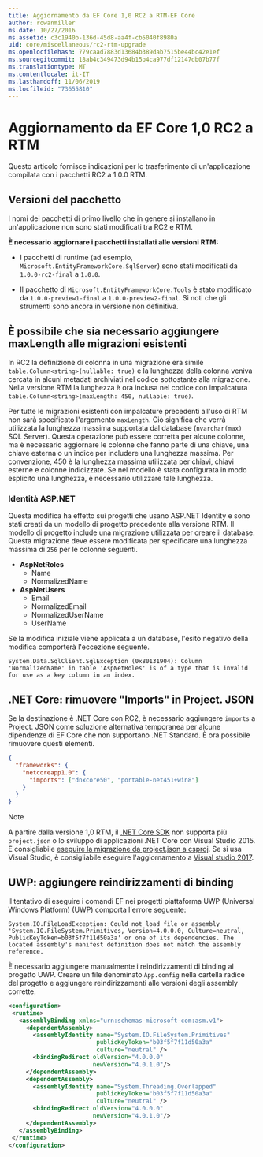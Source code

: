 ```yaml
---
title: Aggiornamento da EF Core 1,0 RC2 a RTM-EF Core
author: rowanmiller
ms.date: 10/27/2016
ms.assetid: c3c1940b-136d-45d8-aa4f-cb5040f8980a
uid: core/miscellaneous/rc2-rtm-upgrade
ms.openlocfilehash: 779caad7883d13684b389dab7515be44bc42e1ef
ms.sourcegitcommit: 18ab4c349473d94b15b4ca977df12147db07b77f
ms.translationtype: MT
ms.contentlocale: it-IT
ms.lasthandoff: 11/06/2019
ms.locfileid: "73655810"
---
```

# <a name="upgrading-from-ef-core-10-rc2-to-rtm"></a>Aggiornamento da EF Core 1,0 RC2 a RTM

Questo articolo fornisce indicazioni per lo trasferimento di un'applicazione compilata con i pacchetti RC2 a 1.0.0 RTM.

## <a name="package-versions"></a>Versioni del pacchetto

I nomi dei pacchetti di primo livello che in genere si installano in un'applicazione non sono stati modificati tra RC2 e RTM.

**È necessario aggiornare i pacchetti installati alle versioni RTM:**

* I pacchetti di runtime (ad esempio, `Microsoft.EntityFrameworkCore.SqlServer`) sono stati modificati da `1.0.0-rc2-final` a `1.0.0`.

* Il pacchetto di `Microsoft.EntityFrameworkCore.Tools` è stato modificato da `1.0.0-preview1-final` a `1.0.0-preview2-final`. Si noti che gli strumenti sono ancora in versione non definitiva.

## <a name="existing-migrations-may-need-maxlength-added"></a>È possibile che sia necessario aggiungere maxLength alle migrazioni esistenti

In RC2 la definizione di colonna in una migrazione era simile `table.Column<string>(nullable: true)` e la lunghezza della colonna veniva cercata in alcuni metadati archiviati nel codice sottostante alla migrazione. Nella versione RTM la lunghezza è ora inclusa nel codice con impalcatura `table.Column<string>(maxLength: 450, nullable: true)`.

Per tutte le migrazioni esistenti con impalcature precedenti all'uso di RTM non sarà specificato l'argomento `maxLength`. Ciò significa che verrà utilizzata la lunghezza massima supportata dal database (`nvarchar(max)` SQL Server). Questa operazione può essere corretta per alcune colonne, ma è necessario aggiornare le colonne che fanno parte di una chiave, una chiave esterna o un indice per includere una lunghezza massima. Per convenzione, 450 è la lunghezza massima utilizzata per chiavi, chiavi esterne e colonne indicizzate. Se nel modello è stata configurata in modo esplicito una lunghezza, è necessario utilizzare tale lunghezza.

### <a name="aspnet-identity"></a>Identità ASP.NET

Questa modifica ha effetto sui progetti che usano ASP.NET Identity e sono stati creati da un modello di progetto precedente alla versione RTM. Il modello di progetto include una migrazione utilizzata per creare il database. Questa migrazione deve essere modificata per specificare una lunghezza massima di `256` per le colonne seguenti.

* **AspNetRoles**
  * Name
  * NormalizedName
* **AspNetUsers**
  * Email
  * NormalizedEmail
  * NormalizedUserName
  * UserName

Se la modifica iniziale viene applicata a un database, l'esito negativo della modifica comporterà l'eccezione seguente.

``` Console
System.Data.SqlClient.SqlException (0x80131904): Column 'NormalizedName' in table 'AspNetRoles' is of a type that is invalid for use as a key column in an index.
```

## <a name="net-core-remove-imports-in-projectjson"></a>.NET Core: rimuovere "Imports" in Project. JSON

Se la destinazione è .NET Core con RC2, è necessario aggiungere `imports` a Project. JSON come soluzione alternativa temporanea per alcune dipendenze di EF Core che non supportano .NET Standard. È ora possibile rimuovere questi elementi.

``` json
{
  "frameworks": {
    "netcoreapp1.0": {
      "imports": ["dnxcore50", "portable-net451+win8"]
    }
  }
}
```

> [!NOTE]  
> A partire dalla versione 1,0 RTM, il [.NET Core SDK](https://www.microsoft.com/net/download/core) non supporta più `project.json` o lo sviluppo di applicazioni .NET Core con Visual Studio 2015. È consigliabile [eseguire la migrazione da project.json a csproj](https://docs.microsoft.com/dotnet/articles/core/migration/). Se si usa Visual Studio, è consigliabile eseguire l'aggiornamento a [Visual studio 2017](https://www.visualstudio.com/downloads/).

## <a name="uwp-add-binding-redirects"></a>UWP: aggiungere reindirizzamenti di binding

Il tentativo di eseguire i comandi EF nei progetti piattaforma UWP (Universal Windows Platform) (UWP) comporta l'errore seguente:

```output
System.IO.FileLoadException: Could not load file or assembly 'System.IO.FileSystem.Primitives, Version=4.0.0.0, Culture=neutral, PublicKeyToken=b03f5f7f11d50a3a' or one of its dependencies. The located assembly's manifest definition does not match the assembly reference.
```

È necessario aggiungere manualmente i reindirizzamenti di binding al progetto UWP. Creare un file denominato `App.config` nella cartella radice del progetto e aggiungere reindirizzamenti alle versioni degli assembly corrette.

```xml
<configuration>
 <runtime>
   <assemblyBinding xmlns="urn:schemas-microsoft-com:asm.v1">
     <dependentAssembly>
       <assemblyIdentity name="System.IO.FileSystem.Primitives"
                         publicKeyToken="b03f5f7f11d50a3a"
                         culture="neutral" />
       <bindingRedirect oldVersion="4.0.0.0"
                        newVersion="4.0.1.0"/>
     </dependentAssembly>
     <dependentAssembly>
       <assemblyIdentity name="System.Threading.Overlapped"
                         publicKeyToken="b03f5f7f11d50a3a"
                         culture="neutral" />
       <bindingRedirect oldVersion="4.0.0.0"
                        newVersion="4.0.1.0"/>
     </dependentAssembly>
   </assemblyBinding>
 </runtime>
</configuration>
```
